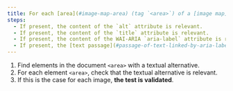 ```yaml
---
title: For each [area](#image-map-area) (tag `<area>`) of a [image map](#image-map) [information-conveying](#image-conveying-information), having a [text alternative](#text-alternative-image), is this alternative relevant (excluding special cases)?
steps:
  - If present, the content of the `alt` attribute is relevant.
  - If present, the content of the `title` attribute is relevant.
  - If present, the content of the WAI-ARIA `aria-label` attribute is relevant.
  - If present, the [text passage](#passage-of-text-linked-by-aria-labelledby-or-aria-describedby) associated via the `aria-labelledby` WAI-ARIA attribute is relevant.
---
```


1. Find elements in the document `<area>` with a textual alternative.
2. For each element `<area>`, check that the textual alternative is relevant.
3. If this is the case for each image, **the test is validated**.
